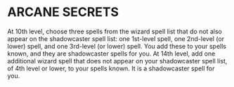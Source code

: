 # ARCANE SECRETS

At 10th level, choose three spells from the wizard spell list that do not also appear on the shadowcaster spell list: one 1st-level spell, one 2nd-level (or lower) spell, and one 3rd-level (or lower) spell. You add these to your spells known, and they are shadowcaster spells for you. At 14th level, add one additional wizard spell that does not appear on your shadowcaster spell list, of 4th level or lower, to your spells known. It is a shadowcaster spell for you.